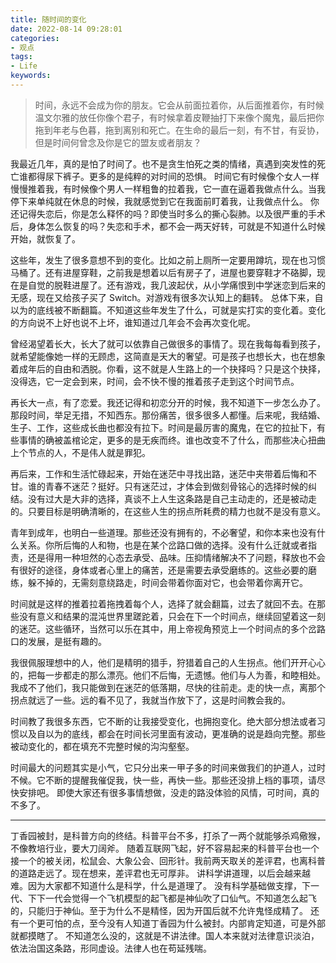 ```yaml
---
title: 随时间的变化
date: 2022-08-14 09:28:01
categories:
- 观点
tags:
- Life
keywords:
---
```


> 时间，永远不会成为你的朋友。它会从前面拉着你，从后面推着你，有时候温文尔雅的放任你像个君子，有时候拿着皮鞭抽打下来像个魔鬼，最后把你拖到年老与色暮，拖到离别和死亡。在生命的最后一刻，有不甘，有妥协，但是时间何曾念及你是它的盟友或者朋友？

我最近几年，真的是怕了时间了。也不是贪生怕死之类的情绪，真遇到突发性的死亡谁都得尿下裤子。更多的是纯粹的对时间的恐惧。
时间它有时候像个女人一样慢慢推着我，有时候像个男人一样粗鲁的拉着我，它一直在逼着我做点什么。当我停下来单纯就在休息的时候，我就感觉到它在我面前盯着我，让我做点什么。
你还记得失恋后，你是怎么释怀的吗？即使当时多么的撕心裂肺。以及很严重的手术后，身体怎么恢复的吗？失恋和手术，都不会一两天好转，可就是不知道什么时候开始，就恢复了。

这些年，发生了很多意想不到的变化。比如之前上厕所一定要用蹲坑，现在也习惯马桶了。还有进屋穿鞋，之前我是想着以后有房子了，进屋也要穿鞋才不硌脚，现在是自觉的脱鞋进屋了。还有游戏，我几波起伏，从小学痛恨到中学迷恋到后来的无感，现在又给孩子买了 Switch。对游戏有很多次认知上的翻转。
总体下来，自以为的底线被不断翻篇。不知道这些年发生了什么，可就是实打实的变化着。变化的方向说不上好也说不上坏，谁知道过几年会不会再次变化呢。

<!-- more -->

曾经渴望着长大，长大了就可以依靠自己做很多的事情了。现在我每每看到孩子，就希望能像她一样的无顾虑，这简直是天大的奢望。可是孩子也想长大，也在想象着成年后的自由和洒脱。你看，这不就是人生路上的一个抉择吗？只是这个抉择，没得选，它一定会到来，时间，会不快不慢的推着孩子走到这个时间节点。

再长大一点，有了恋爱。我还记得和初恋分开的时候，我不知道下一步怎么办了。那段时间，举足无措，不知西东。那份痛苦，很多很多人都懂。后来呢，我结婚、生子、工作，这些成长曲也都没有拉下。时间是最厉害的魔鬼，在它的拉扯下，有些事情的确被盖棺论定，更多的是无疾而终。谁也改变不了什么，而那些决心扭曲上个节点的人，不是伟人就是罪犯。

再后来，工作和生活忙碌起来，开始在迷茫中寻找出路，迷茫中夹带着后悔和不甘。谁的青春不迷茫？挺好。只有迷茫过，才体会到做刻骨铭心的选择时候的纠结。没有过大是大非的选择，真谈不上人生这条路是自己主动走的，还是被动走的。只要目标是明确清晰的，在这些人生的拐点所耗费的精力也就不是没有意义。

青年到成年，也明白一些道理。那些还没有拥有的，不必奢望，和你本来也没有什么关系。你所后悔的人和物，也是在某个岔路口做的选择。没有什么迁就或者指责，还是得用一种坦然的心态去承受、品味。压抑情绪解决不了问题，释放也不会有很好的途径，身体或者心里上的痛苦，还是需要去承受磨练的。这些必要的磨练，躲不掉的，无需刻意绕路走，时间会带着你面对它，也会带着你离开它。

时间就是这样的推着拉着拖拽着每个人，选择了就会翻篇，过去了就回不去。在那些没有意义和结果的混沌世界里蹉跎着，只会在下一个时间点，继续回望着这一刻的迷茫。这些循环，当然可以乐在其中，用上帝视角预览上一个时间点的多个岔路口的发展，是挺有趣的。

我很佩服理想中的人，他们是精明的猎手，狩猎着自己的人生拐点。他们开开心心的，把每一步都走的那么漂亮。他们不后悔，无遗憾。他们与人为善，和睦相处。
我成不了他们，我只能做到在迷茫的低落期，尽快的往前走。走的快一点，离那个拐点就远了一些。远的看不见了，我就当作放下了，这是时间教会我的。

时间教了我很多东西，它不断的让我接受变化，也拥抱变化。绝大部分想法或者习惯以及自以为的底线，都会在时间长河里面有波动，更准确的说是趋向完整。那些被动变化的，都在填充不完整时候的沟沟壑壑。

时间最大的问题其实是小气，它只分出来一甲子多的时间来做我们的护道人，过时不候。它不断的提醒我催促我，快一些，再快一些。那些还没排上档的事项，请尽快安排吧。
即使大家还有很多事情想做，没走的路没体验的风情，可时间，真的不多了。

---
丁香园被封，是科普方向的终结。科普平台不多，打杀了一两个就能够杀鸡儆猴，不像教培行业，要大刀阔斧。
随着互联网飞起，好不容易起来的科普平台也一个接一个的被关闭，松鼠会、大象公会、回形针。我前两天取关的差评君，也离科普的道路走远了。现在想来，差评君也无可厚非。
讲科学讲道理，以后会越来越难。因为大家都不知道什么是科学，什么是道理了。
没有科学基础做支撑，下一代、下下一代会觉得一个飞机模型的起飞都是神仙吹了口仙气。不知道怎么起飞的，只能归于神仙。至于为什么不是精怪，因为开国后就不允许鬼怪成精了。
还有一个更可怕的点，至今没有人知道丁香园为什么被封。内部肯定知道，可是外部就都摸瞎了。
不知道怎么没的，这就是不讲法律。国人本来就对法律意识淡泊，依法治国这条路，形同虚设。法律人也在苟延残喘。